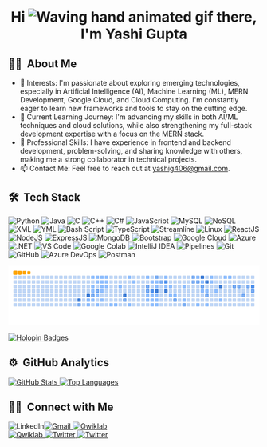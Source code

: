 <h1 align="center">Hi <img src="https://raw.githubusercontent.com/nixin72/nixin72/master/wave.gif" alt="Waving hand animated gif" height="45" width="45" /> there, I'm <a>Yashi Gupta</a></h1>

## 👨‍💻  &nbsp;About Me 
- 👀 Interests: I'm passionate about exploring emerging technologies, especially in Artificial Intelligence (AI), Machine Learning (ML), MERN Development, Google Cloud, and Cloud Computing. I'm constantly eager to learn new frameworks and tools to stay on the cutting edge.
- 🌱 Current Learning Journey: I'm advancing my skills in both AI/ML techniques and cloud solutions, while also strengthening my full-stack development expertise with a focus on the MERN stack.
- 💼 Professional Skills: I have experience in frontend and backend development, problem-solving, and sharing knowledge with others, making me a strong collaborator in technical projects.
- 📫 Contact Me: Feel free to reach out at yashig406@gmail.com.

## 🛠 &nbsp;Tech Stack

<p>
  <!-- Languages -->
  <img alt="Python" src="https://img.shields.io/badge/python-%2314354C.svg?style=for-the-badge&logo=python&logoColor=white"/>
  <img alt="Java" src="https://img.shields.io/badge/java-%23ED8B00.svg?style=for-the-badge&logo=java&logoColor=white"/>
  <img alt="C" src="https://img.shields.io/badge/C-%2300599C.svg?style=for-the-badge&logo=c&logoColor=white"/>
  <img alt="C++" src="https://img.shields.io/badge/C++-%2300599C.svg?style=for-the-badge&logo=c%2B%2B&logoColor=white"/>
  <img alt="C#" src="https://img.shields.io/badge/C%23-%23239120.svg?style=for-the-badge&logo=c-sharp&logoColor=white"/>
  <img alt="JavaScript" src="https://img.shields.io/badge/javascript-%23323330.svg?&style=for-the-badge&logo=javascript&logoColor=%23F7DF1E"/>
  <img alt="MySQL" src="https://img.shields.io/badge/mysql-%2300f.svg?style=for-the-badge&logo=mysql&logoColor=white"/>
  <img alt="NoSQL" src="https://img.shields.io/badge/NoSQL-%234ea94b.svg?style=for-the-badge&logo=mongodb&logoColor=white"/>
  <img alt="XML" src="https://img.shields.io/badge/xml-%23F77F00.svg?style=for-the-badge&logo=xml&logoColor=white"/>
  <img alt="YML" src="https://img.shields.io/badge/yml-%23008180.svg?style=for-the-badge&logo=yml&logoColor=white"/>
  <img alt="Bash Script" src="https://img.shields.io/badge/bash-%23121011.svg?style=for-the-badge&logo=gnu-bash&logoColor=white"/>
  <img alt="TypeScript" src="https://img.shields.io/badge/typescript-%23007ACC.svg?style=for-the-badge&logo=typescript&logoColor=white"/>
 <img alt="Streamline" src="https://img.shields.io/badge/Streamline-%23007ACC.svg?style=for-the-badge&logo=streamlit&logoColor=#FF4B4B"/>


  
  <!-- Technologies/Frameworks -->
  <img alt="Linux" src="https://img.shields.io/badge/Linux-FCC624?style=for-the-badge&logo=linux&logoColor=black"/>
  <img alt="ReactJS" src="https://img.shields.io/badge/React-%2320232a.svg?style=for-the-badge&logo=react&logoColor=%2361DAFB"/>
  <img alt="NodeJS" src="https://img.shields.io/badge/Node.js-339933?style=for-the-badge&logo=nodedotjs&logoColor=white"/>
  <img alt="ExpressJS" src="https://img.shields.io/badge/Express.js-000000?style=for-the-badge&logo=express&logoColor=white"/>
  <img alt="MongoDB" src="https://img.shields.io/badge/MongoDB-%234ea94b.svg?style=for-the-badge&logo=mongodb&logoColor=white"/>
  <img alt="Bootstrap" src="https://img.shields.io/badge/bootstrap-%23563D7C.svg?style=for-the-badge&logo=bootstrap&logoColor=white"/>
  <img alt="Google Cloud" src="https://img.shields.io/badge/Google_Cloud-4285F4?style=for-the-badge&logo=google-cloud&logoColor=white"/>
  <img alt="Azure" src="https://img.shields.io/badge/Azure-0078D4?style=for-the-badge&logo=microsoft-azure&logoColor=white"/>
  <img alt=".NET" src="https://img.shields.io/badge/.NET-512BD4?style=for-the-badge&logo=dotnet&logoColor=white"/>
  
  
  <!-- Developer Tools -->
  <img alt="VS Code" src="https://img.shields.io/badge/VS%20Code-0078D4?style=for-the-badge&logo=visual%20studio%20code&logoColor=white"/>
  <img alt="Google Colab" src="https://img.shields.io/badge/Google_Colab-F9AB00?style=for-the-badge&logo=google-colab&logoColor=white"/>
  <img alt="IntelliJ IDEA" src="https://img.shields.io/badge/IntelliJ-000000.svg?style=for-the-badge&logo=intellij-idea&logoColor=white"/>
  <img alt="Pipelines" src="https://img.shields.io/badge/Pipelines-0078D7?style=for-the-badge&logo=azure-pipelines&logoColor=white"/>
  <img alt="Git" src="https://img.shields.io/badge/Git-F05032?style=for-the-badge&logo=git&logoColor=white"/>
  <img alt="GitHub" src="https://img.shields.io/badge/github-%23121011.svg?style=for-the-badge&logo=github&logoColor=white"/>
  <img alt="Azure DevOps" src="https://img.shields.io/badge/Azure_DevOps-0078D7?style=for-the-badge&logo=azure-devops&logoColor=white"/>
  <img alt="Postman" src="https://img.shields.io/badge/Postman-FF6C37?style=for-the-badge&logo=postman&logoColor=white"/>
</p>

<!-- Snake Animation -->
![Snake animation](https://github.com/yashigupta4623/yashigupta4623/blob/output/ocean.gif)

<!-- Holopin Badges -->
[![Holopin Badges](https://holopin.me/yashigupta4623)](https://holopin.io/@yashigupta4623)

## ⚙️ &nbsp;GitHub Analytics

<p align="left">
  <a href="https://github.com/yashigupta4623">
    <!-- GitHub Stats -->
    <img height="180em" src="https://github-readme-stats-eight-theta.vercel.app/api?username=yashigupta4623&show_icons=true&theme=algolia&include_all_commits=true&count_private=true" alt="GitHub Stats"/>
    <!-- Top Languages -->
    <img height="180em" width="340em" src="https://github-readme-stats-eight-theta.vercel.app/api/top-langs/?username=yashigupta4623&layout=compact&langs_count=8&theme=algolia" alt="Top Languages"/>
  </a>
</p>


## 🤝🏻 &nbsp;Connect with Me

<div class="social-badges">
<a href="https://www.linkedin.com/in/yashi-gupta-a65218232/" target="_blank">
  <img align="left" alt="LinkedIn" src="https://img.shields.io/badge/LinkedIn-0077B5?style=for-the-badge&logo=linkedin&logoColor=white" />
</a>

<a href="mailto:yashig406@gmail.com" target="_blank">
  <img alt="Gmail" src="https://img.shields.io/badge/-gmail-%23D14836?style=for-the-badge&logo=Gmail&logoColor=white" />
</a>

  <a href="https://www.youtube.com/channel/UCSQi8AQvLj53dRnEDAlhPsQ" target="_blank">
    <img alt="Qwiklab" src="https://img.shields.io/badge/Youtube-F5CD0E.svg?style=for-the-badge&logo=Qwiklabs&logoColor=black">
  </a>

<br>

  <a href="https://www.cloudskillsboost.google/public_profiles/e5cec970-0cc5-4375-b358-514f45b8061c" target="_blank">
    <img alt="Qwiklab" src="https://img.shields.io/badge/Qwiklabs-F5CD0E.svg?style=for-the-badge&logo=Qwiklabs&logoColor=black">
  </a>

  <a href="https://twitter.com/yashig406" target="_blank">
    <img alt="Twitter" src="https://img.shields.io/badge/-twitter-0077B5?style=for-the-badge&logo=Twitter&logoColor=white">
  </a>

   <a href="https://medium.com/@yashig406" target="_blank">
    <img alt="Twitter" src="https://img.shields.io/badge/-medium-0077B5?style=for-the-badge&logo=Medium&logoColor=black">
  </a>
</div>



